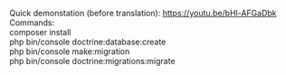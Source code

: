 
Quick demonstation (before translation): https://youtu.be/bHl-AFGaDbk <br> 
Commands: <br>
composer install <br>
php bin/console doctrine:database:create <br>
php bin/console make:migration <br>
php bin/console doctrine:migrations:migrate <br>

